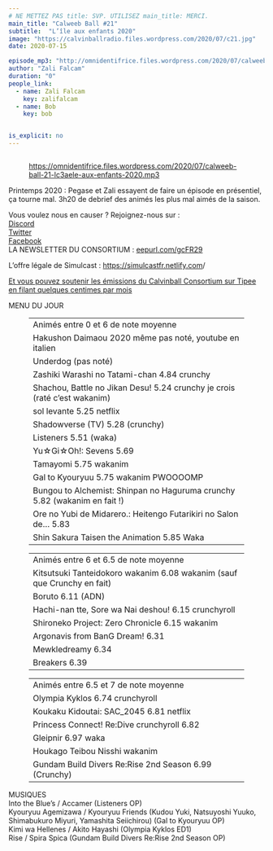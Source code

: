 ```yaml
---
# NE METTEZ PAS title: SVP. UTILISEZ main_title: MERCI.
main_title: "Calweeb Ball #21"
subtitle:  "L’île aux enfants 2020"
image: "https://calvinballradio.files.wordpress.com/2020/07/c21.jpg"
date: 2020-07-15

episode_mp3: "http://omnidentifrice.files.wordpress.com/2020/07/calweeb-ball-21-lc3aele-aux-enfants-2020.mp3"
author: "Zali Falcam"
duration: "0"
people_link: 
  - name: Zali Falcam
    key: zalifalcam
  - name: Bob
    key: bob


is_explicit: no
---
```


<PodcastHeader/>

<!-- ECRIRE LA DESCRIPTION DE L'EPISODE SOUS CETTE LIGNE -->

<figure class="wp-block-image size-large"><img src="https://calvinballradio.files.wordpress.com/2020/07/c21.jpg?w=739" alt="" class="wp-image-337" srcset="https://calvinballradio.files.wordpress.com/2020/07/c21.jpg 739w, https://calvinballradio.files.wordpress.com/2020/07/c21.jpg?w=150 150w, https://calvinballradio.files.wordpress.com/2020/07/c21.jpg?w=300 300w"></figure>



<figure class="wp-block-embed is-type-rich"><div class="wp-block-embed__wrapper">
<a href="https://omnidentifrice.files.wordpress.com/2020/07/calweeb-ball-21-lc3aele-aux-enfants-2020.mp3">https://omnidentifrice.files.wordpress.com/2020/07/calweeb-ball-21-lc3aele-aux-enfants-2020.mp3</a>
</div></figure>



<p>Printemps 2020 : Pegase et Zali essayent de faire un épisode en présentiel, ça tourne mal. 3h20 de debrief des animés les plus mal aimés de la saison.</p>



<p>Vous voulez nous en causer ? Rejoignez-nous sur :<br><a href="http://discordapp.com/invite/4RnA9v7" rel="noreferrer noopener">Discord</a><br><a href="https://twitter.com/Calvinball_FM?lang=fr" rel="noreferrer noopener">Twitter</a><br><a href="https://www.facebook.com/CalvinballRadio/?ref=bookmarks" rel="noreferrer noopener">Facebook</a><br>LA NEWSLETTER DU CONSORTIUM : <a href="https://exit.sc/?url=http%3A%2F%2Feepurl.com%2FgcFR29" rel="noreferrer noopener">eepurl.com/gcFR29</a></p>



<p>L’offre légale de Simulcast : <a href="https://simulcastfr.netlify.com/" rel="noreferrer noopener">https://simulcastfr.netlify.com</a>/</p>



<p><a href="https://fr.tipeee.com/calvinball" rel="noreferrer noopener">Et vous pouvez soutenir les émissions du Calvinball Consortium sur Tipee en filant quelques centimes par mois</a></p>



<p>MENU DU JOUR</p>



<figure class="wp-block-table"><table><tbody><tr><td>Animés entre 0 et 6 de note moyenne</td></tr><tr><td>Hakushon Daimaou 2020 même pas noté, youtube en italien</td></tr><tr><td>Underdog (pas noté)</td></tr><tr><td>Zashiki Warashi no Tatami-chan 4.84 crunchy</td></tr><tr><td>Shachou, Battle no Jikan Desu! 5.24 crunchy je crois (raté c’est wakanim)</td></tr><tr><td>sol levante 5.25 netflix</td></tr><tr><td>Shadowverse (TV) 5.28 (crunchy)</td></tr><tr><td>Listeners 5.51 (waka)</td></tr><tr><td>Yu☆Gi☆Oh!: Sevens 5.69</td></tr><tr><td>Tamayomi 5.75 wakanim</td></tr><tr><td>Gal to Kyouryuu 5.75 wakanim PWOOOOMP</td></tr><tr><td>Bungou to Alchemist: Shinpan no Haguruma crunchy 5.82 (wakanim en fait !)</td></tr><tr><td>Ore no Yubi de Midarero.: Heitengo Futarikiri no Salon de… 5.83</td></tr><tr><td>Shin Sakura Taisen the Animation 5.85 Waka</td></tr></tbody></table></figure>



<figure class="wp-block-table"><table><tbody><tr><td>Animés entre 6 et 6.5 de note moyenne</td></tr><tr><td>Kitsutsuki Tanteidokoro wakanim 6.08 wakanim (sauf que Crunchy en fait)</td></tr><tr><td>Boruto 6.11 (ADN)</td></tr><tr><td>Hachi-nan tte, Sore wa Nai deshou! 6.15 crunchyroll</td></tr><tr><td>Shironeko Project: Zero Chronicle 6.15 wakanim</td></tr><tr><td>Argonavis from BanG Dream! 6.31</td></tr><tr><td>Mewkledreamy 6.34</td></tr><tr><td>Breakers 6.39</td></tr></tbody></table></figure>



<figure class="wp-block-table"><table><tbody><tr><td>Animés entre 6.5 et 7 de note moyenne</td></tr><tr><td>Olympia Kyklos 6.74 crunchyroll</td></tr><tr><td>Koukaku Kidoutai: SAC_2045 6.81 netflix</td></tr><tr><td>Princess Connect! Re:Dive crunchyroll 6.82</td></tr><tr><td>Gleipnir 6.97 waka</td></tr><tr><td>Houkago Teibou Nisshi wakanim</td></tr><tr><td>Gundam Build Divers Re:Rise 2nd Season 6.99 (Crunchy)</td></tr></tbody></table></figure>



<p>MUSIQUES<br>Into the Blue’s / Accamer (Listeners OP)<br>Kyouryuu Agemizawa / Kyouryuu Friends (Kudou Yuki, Natsuyoshi Yuuko, Shimabukuro Miyuri, Yamashita Seiichirou) (Gal to Kyouryuu OP)<br>Kimi wa Hellenes / Akito Hayashi (Olympia Kyklos ED1)<br>Rise / Spira Spica (Gundam Build Divers Re:Rise 2nd Season OP)</p>



